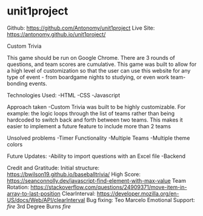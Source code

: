 # unit1project

Github: https://github.com/Antonomy/unit1project
Live Site: https://antonomy.github.io/unit1project/

Custom Trivia 

This game should be run on Google Chrome. There are 3 rounds of questions, and team scores are cumulative. This game was built to allow for a high level of customization so that the user can use this website for any type of event - from boardgame nights to studying, or even work team-bonding events.

Technologies Used:
-HTML
-CSS
-Javascript

Approach taken
-Custom Trivia was built to be highly customizable. For example: the logic loops through the list of teams rather than being hardcoded to switch back and forth between two teams. This makes it easier to implement a future feature to include more than 2 teams

Unsolved problems
-Timer Functionality
-Multiple Teams
-Multiple theme colors

Future Updates:
-Ability to import questions with an Excel file
-Backend


Credit and Gratitude:
Initial structure: https://bwilson19.github.io/baseballtrivia/
High Score: https://seanconnolly.dev/javascript-find-element-with-max-value
Team Rotation: https://stackoverflow.com/questions/24909371/move-item-in-array-to-last-position
ClearInterval: https://developer.mozilla.org/en-US/docs/Web/API/clearInterval
Bug fixing: Teo Marcelo
Emotional Support: *fire* 3rd Degree Burns *fire*